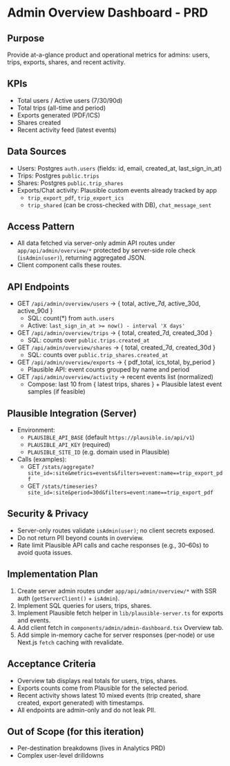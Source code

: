 # Admin Overview Dashboard - PRD

## Purpose

Provide at-a-glance product and operational metrics for admins: users, trips, exports, shares, and recent activity.

## KPIs

- Total users / Active users (7/30/90d)
- Total trips (all-time and period)
- Exports generated (PDF/ICS)
- Shares created
- Recent activity feed (latest events)

## Data Sources

- Users: Postgres `auth.users` (fields: id, email, created_at, last_sign_in_at)
- Trips: Postgres `public.trips`
- Shares: Postgres `public.trip_shares`
- Exports/Chat activity: Plausible custom events already tracked by app
  - `trip_export_pdf`, `trip_export_ics`
  - `trip_shared` (can be cross-checked with DB), `chat_message_sent`

## Access Pattern

- All data fetched via server-only admin API routes under `app/api/admin/overview/*` protected by server-side role check (`isAdmin(user)`), returning aggregated JSON.
- Client component calls these routes.

## API Endpoints

- GET `/api/admin/overview/users` → { total, active_7d, active_30d, active_90d }
  - SQL: count(\*) from `auth.users`
  - Active: `last_sign_in_at >= now() - interval 'X days'`
- GET `/api/admin/overview/trips` → { total, created_7d, created_30d }
  - SQL: counts over `public.trips.created_at`
- GET `/api/admin/overview/shares` → { total, created_7d, created_30d }
  - SQL: counts over `public.trip_shares.created_at`
- GET `/api/admin/overview/exports` → { pdf_total, ics_total, by_period }
  - Plausible API: event counts grouped by name and period
- GET `/api/admin/overview/activity` → recent events list (normalized)
  - Compose: last 10 from { latest trips, shares } + Plausible latest event samples (if feasible)

## Plausible Integration (Server)

- Environment:
  - `PLAUSIBLE_API_BASE` (default `https://plausible.io/api/v1`)
  - `PLAUSIBLE_API_KEY` (required)
  - `PLAUSIBLE_SITE_ID` (e.g. domain used in Plausible)
- Calls (examples):
  - GET `/stats/aggregate?site_id=:site&metrics=events&filters=event:name==trip_export_pdf`
  - GET `/stats/timeseries?site_id=:site&period=30d&filters=event:name==trip_export_pdf`

## Security & Privacy

- Server-only routes validate `isAdmin(user)`; no client secrets exposed.
- Do not return PII beyond counts in overview.
- Rate limit Plausible API calls and cache responses (e.g., 30–60s) to avoid quota issues.

## Implementation Plan

1. Create server admin routes under `app/api/admin/overview/*` with SSR auth (`getServerClient()` + `isAdmin`).
2. Implement SQL queries for users, trips, shares.
3. Implement Plausible fetch helper in `lib/plausible-server.ts` for exports and events.
4. Add client fetch in `components/admin/admin-dashboard.tsx` Overview tab.
5. Add simple in-memory cache for server responses (per-node) or use Next.js `fetch` caching with revalidate.

## Acceptance Criteria

- Overview tab displays real totals for users, trips, shares.
- Exports counts come from Plausible for the selected period.
- Recent activity shows latest 10 mixed events (trip created, share created, export generated) with timestamps.
- All endpoints are admin-only and do not leak PII.

## Out of Scope (for this iteration)

- Per-destination breakdowns (lives in Analytics PRD)
- Complex user-level drilldowns

